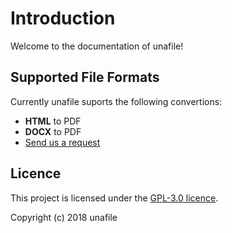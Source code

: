 # Introduction

Welcome to the documentation of unafile!

## Supported File Formats

Currently unafile suports the following convertions:

- **HTML** to PDF
- **DOCX** to PDF
- [Send us a request](#)

## Licence

This project is licensed under the [GPL-3.0 licence](https://github.com/unafile/unafile-api/blob/master/LICENSE).

Copyright (c) 2018 unafile
